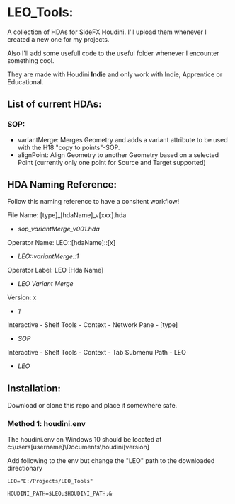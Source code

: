 # LEO_Tools:
A collection of HDAs for SideFX Houdini.
I'll upload them whenever I created a new one for my projects.

Also I'll add some usefull code to the useful folder whenever I encounter something cool.

They are made with Houdini **Indie** and only work with Indie, Apprentice or Educational.

## List of current HDAs:
### SOP:
* variantMerge: Merges Geometry and adds a variant attribute to be used with the H18 "copy to points"-SOP.
* alignPoint: Align Geometry to another Geometry based on a selected Point (currently only one point for Source and Target supported) 

## HDA Naming Reference:
Follow this naming reference to have a consitent workflow!


File Name: [type]_[hdaName]_v[xxx].hda

  * *sop_variantMerge_v001.hda*

Operator Name: LEO::[hdaName]::[x]

  * *LEO::variantMerge::1*

Operator Label: LEO [Hda Name]

  * *LEO Variant Merge*

Version: x

  * *1*

Interactive - Shelf Tools - Context - Network Pane - [type]

  * *SOP*

Interactive - Shelf Tools - Context - Tab Submenu Path - LEO

  * *LEO*

## Installation:
Download or clone this repo and place it somewhere safe.

### Method 1: houdini.env
The houdini.env on Windows 10 should be located at c:\users\[username]\Documents\houdini[version]

Add following to the env but change the "LEO" path to the downloaded directionary

```
LEO="E:/Projects/LEO_Tools"

HOUDINI_PATH=$LEO;$HOUDINI_PATH;&
```



